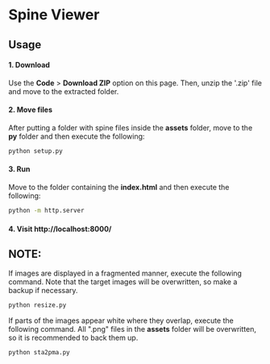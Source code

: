 # Spine Viewer

## Usage

#### 1. Download

Use the **Code** > **Download ZIP** option on this page.
Then, unzip the '.zip' file and move to the extracted folder.

#### 2. Move files

After putting a folder with spine files inside the **assets** folder, move to the **py** folder and then execute the following:

```sh
python setup.py
```

#### 3. Run

Move to the folder containing the **index.html** and then execute the following:

```sh
python -m http.server
```

#### 4. Visit http://localhost:8000/

## NOTE:

If images are displayed in a fragmented manner, execute the following command. Note that the target images will be overwritten, so make a backup if necessary.

```sh
python resize.py
```

If parts of the images appear white where they overlap, execute the following command. All ".png" files in the **assets** folder will be overwritten, so it is recommended to back them up.

```sh
python sta2pma.py
```
